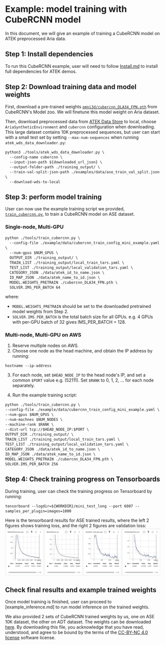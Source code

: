 # Example: model training with CubeRCNN model

In this document, we will give an example of training a CubeRCNN model on ATEK preprocessed Aria data.

## Step 1: Install dependencies

To run this CubeRCNN example, user will need to follow [Install.md](./Install.md#optional-install-dependencies-for-running-cubercnn-examples) to install full dependencies for ATEK demos.

## Step 2: Download training data and model weights

First, download a pre-trained weights [`omni3d/cubercnn_DLA34_FPN.pth`](https://dl.fbaipublicfiles.com/cubercnn/omni3d/cubercnn_DLA34_FPN.pth) from CubeRCNN's Model zoo. We will finetune this model weight on Aria dataset.

Then, download preprocessed data from [ATEK Data Store](./ATEK_Data_Store.md#list-of-available-atek-datasets) to local, choose `AriaSyntheticEnvironment` and `cubercnn` configuration when downloading. This large dataset contains 10K preprocessed sequences, but user can start with a small test set by setting `--max-num-sequences` when running `atek_wds_data_downloader.py`:

```
python3 ./tools/atek_wds_data_downloader.py \
  --config-name cubercnn \
  --input-json-path ${downloaded_url_json} \
  --output-folder-path ./training_output/ \
  --train-val-split-json-path ./examples/data/ase_train_val_split.json \
  --download-wds-to-local
```

## Step 3: perform model training

User can now use the example training script we provided, [`train_cubercnn.py`](../tools/train_cubercnn.py), to train a CubeRCNN model on ASE dataset.

### Single-node, Multi-GPU

```
python ./tools/train_cubercnn.py \
  --config-file ./example/data/cubercnn_train_config_mini_example.yaml \
  --num-gpus $NUM_GPUS \
  OUTPUT_DIR ./training_output/ \
  TRAIN_LIST ./training_output/local_train_tars.yaml \
  TEST_LIST ./training_output/local_validation_tars.yaml \
  CATEGORY_JSON ./data/atek_id_to_name.json \
  ID_MAP_JSON ./data/atek_name_to_id.json \
  MODEL.WEIGHTS_PRETRAIN ./cubercnn_DLA34_FPN.pth \
  SOLVER.IMS_PER_BATCH 64
```

where:

- `MODEL.WEIGHTS_PRETRAIN` should be set to the downloaded pretrained model weights from Step 2.
- `SOLVER.IMS_PER_BATCH` is the total batch size for all GPUs. e.g. 4 GPUs with per-GPU batch of 32 gives IMS_PER_BATCH = 128.

### Multi-node, Multi-GPU on AWS

1. Reserve multiple nodes on AWS.
2. Choose one node as the head machine, and obtain the IP address by running:

  ```
  hostname --ip-address
  ```

3. For each node, set `$HEAD_NODE_IP` to the head node's IP, and set a common `$PORT` value e.g. (52111). Set `$RANK` to 0, 1, 2, ... for each node separately.

4. Run the example training script:

  ```
  python ./tools/train_cubercnn.py \
  --config-file ./example/data/cubercnn_train_config_mini_example.yaml \
  --num-gpus $NUM_GPUS \
  --num-machnes $NUM_NODES \
  --machine-rank $RANK \
  --dist-url tcp://$HEAD_NODE_IP:$PORT \
  OUTPUT_DIR ./training_output/ \
  TRAIN_LIST ./training_output/local_train_tars.yaml \
  TEST_LIST ./training_output/local_validation_tars.yaml \
  CATEGORY_JSON ./data/atek_id_to_name.json \
  ID_MAP_JSON ./data/atek_name_to_id.json \
  MODEL.WEIGHTS_PRETRAIN ./cubercnn_DLA34_FPN.pth \
  SOLVER.IMS_PER_BATCH 256
  ```

## Step 4: Check training progress on Tensorboards

During training, user can check the training progress on Tensorboard by running:

```
tensorboard --logdir=${WORKDIR}/mini_test_long --port 6007 --samples_per_plugin=images=1000
```

Here is the tensorboard results for ASE trained results, where the left 2 figures shows training loss, and the right 2 figures are validation loss: ![tensorboard_example](./images/tensorboard_example.png)

## Check final results and example trained weights

Once model training is finished, user can proceed to [example_inference.md] to run model inference on the trained weights.

We also provided 2 sets of CubeRCNN trained weights by us, one on ASE 10K dataset, the other on ADT dataset. The weights can be downloaded [here](https://www.projectaria.com/async/sample/download/?bucket=atek&filename=ATEK_example_model_weights.tar). By downloading this file, you acknowledge that you have read, understood, and agree to be bound by the terms of the [CC-BY-NC 4.0 license](https://creativecommons.org/licenses/by-nc/4.0/deed.en) software license.
